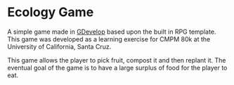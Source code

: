 # Ecology Game
A simple game made in [GDevelop](https://github.com/4ian/GDevelop) based upon the built in RPG template. This game was developed as a learning exercise for CMPM 80k at the University of California, Santa Cruz.

This game allows the player to pick fruit, compost it and then replant it. The eventual goal of the game is to have a large surplus of food for the player to eat.
